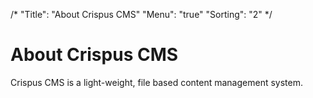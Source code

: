 /*
"Title": "About Crispus CMS"
"Menu": "true"
"Sorting": "2"
*/

# About Crispus CMS
Crispus CMS is a light-weight, file based content management system.
